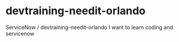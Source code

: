 # devtraining-needit-orlando
ServiceNow / devtraining-needit-orlando
I want to learn coding and servicenow 
